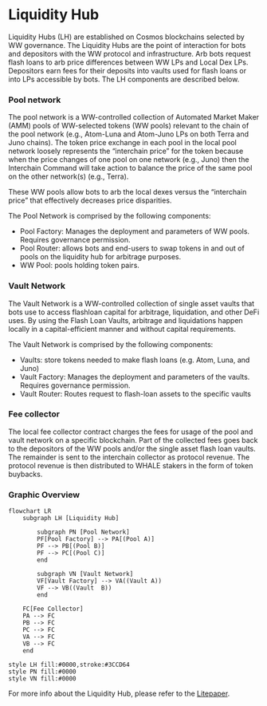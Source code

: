 # Liquidity Hub

Liquidity Hubs (LH) are established on Cosmos blockchains selected by WW governance. The Liquidity Hubs are the point of
interaction for bots and depositors with the WW protocol and infrastructure. Arb bots request flash loans to arb price
differences between WW LPs and Local Dex LPs. Depositors earn fees for their deposits into vaults used for flash loans
or
into LPs accessible by bots. The LH components are described below.

### Pool network

The pool network is a WW-controlled collection of Automated Market Maker (AMM) pools of WW-selected tokens (WW pools)
relevant to the chain of the pool network (e.g., Atom-Luna and Atom-Juno LPs on both Terra and Juno chains). The token
price
exchange in each pool in the local pool network loosely represents the “interchain price” for the token because when the
price changes of one pool on one network (e.g., Juno) then the Interchain Command will take action to balance the price
of the
same pool on the other network(s) (e.g., Terra).

These WW pools allow bots to arb the local dexes versus the “interchain price” that effectively decreases price
disparities.

The Pool Network is comprised by the following components:

- Pool Factory: Manages the deployment and parameters of WW pools. Requires governance permission.
- Pool Router: allows bots and end-users to swap tokens in and out of pools on the liquidity hub for arbitrage purposes.
- WW Pool: pools holding token pairs.

### Vault Network

The Vault Network is a WW-controlled collection of single asset vaults that bots use to access flashloan capital for
arbitrage,
liquidation, and other DeFi uses. By using the Flash Loan Vaults, arbitrage and liquidations happen locally in a
capital-efficient
manner and without capital requirements.

The Vault Network is comprised by the following components:

- Vaults: store tokens needed to make flash loans (e.g. Atom, Luna, and Juno)
- Vault Factory: Manages the deployment and parameters of the vaults. Requires governance permission.
- Vault Router: Routes request to flash-loan assets to the specific vaults

### Fee collector

The local fee collector contract charges the fees for usage of the pool and vault network on a specific blockchain.
Part of the collected fees goes back to the depositors of the WW pools and/or the single asset flash loan vaults.
The remainder is sent to the interchain collector as protocol revenue. The protocol revenue is then distributed to WHALE
stakers in the form of token buybacks.

### Graphic Overview

```mermaid
flowchart LR
    subgraph LH [Liquidity Hub]

        subgraph PN [Pool Network]
        PF[Pool Factory] --> PA[(Pool A)]
        PF --> PB[(Pool B)]
        PF --> PC[(Pool C)]
        end
  
        subgraph VN [Vault Network]
        VF[Vault Factory] --> VA((Vault A))
        VF --> VB((Vault  B))
        end

    FC[Fee Collector]
    PA --> FC
    PB --> FC
    PC --> FC
    VA --> FC
    VB --> FC
    end 

style LH fill:#0000,stroke:#3CCD64
style PN fill:#0000
style VN fill:#0000
```

For more info about the Liquidity Hub, please refer to the [Litepaper](https://whitewhale.money/LitepaperV2.pdf).
